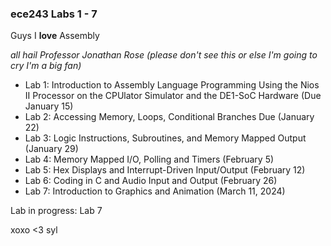 ### ece243 Labs 1 - 7
Guys I **love** Assembly

*all hail Professor Jonathan Rose (please don't see this or else I'm going to cry I'm a big fan)*

- Lab 1: Introduction to Assembly Language Programming Using the Nios II Processor on the CPUlator Simulator and the DE1-SoC Hardware (Due January 15)
- Lab 2: Accessing Memory, Loops, Conditional Branches Due (January 22)
- Lab 3: Logic Instructions, Subroutines, and Memory Mapped Output (January 29)
- Lab 4: Memory Mapped I/O, Polling and Timers (February 5)
- Lab 5: Hex Displays and Interrupt-Driven Input/Output (February 12)
- Lab 6: Coding in C and Audio Input and Output (February 26)
- Lab 7: Introduction to Graphics and Animation (March 11, 2024)

Lab in progress: Lab 7

xoxo <3 syl
